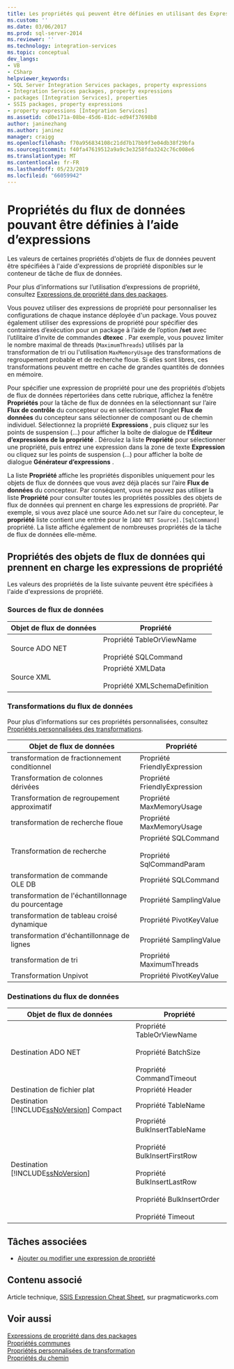 ```yaml
---
title: Les propriétés qui peuvent être définies en utilisant des Expressions de flux de données | Microsoft Docs
ms.custom: ''
ms.date: 03/06/2017
ms.prod: sql-server-2014
ms.reviewer: ''
ms.technology: integration-services
ms.topic: conceptual
dev_langs:
- VB
- CSharp
helpviewer_keywords:
- SQL Server Integration Services packages, property expressions
- Integration Services packages, property expressions
- packages [Integration Services], properties
- SSIS packages, property expressions
- property expressions [Integration Services]
ms.assetid: cd0e171a-08be-45d6-81dc-ed94f37698b8
author: janinezhang
ms.author: janinez
manager: craigg
ms.openlocfilehash: f70a956834108c21dd7b17bb9f3e04db38f29bfa
ms.sourcegitcommit: f40fa47619512a9a9c3e3258fda3242c76c008e6
ms.translationtype: MT
ms.contentlocale: fr-FR
ms.lasthandoff: 05/23/2019
ms.locfileid: "66059942"
---
```

# <a name="data-flow-properties-that-can-be-set-by-using-expressions"></a>Propriétés du flux de données pouvant être définies à l’aide d’expressions
  Les valeurs de certaines propriétés d'objets de flux de données peuvent être spécifiées à l'aide d'expressions de propriété disponibles sur le conteneur de tâche de flux de données.  
  
 Pour plus d’informations sur l’utilisation d’expressions de propriété, consultez [Expressions de propriété dans des packages](expressions/use-property-expressions-in-packages.md).  
  
 Vous pouvez utiliser des expressions de propriété pour personnaliser les configurations de chaque instance déployée d'un package. Vous pouvez également utiliser des expressions de propriété pour spécifier des contraintes d’exécution pour un package à l’aide de l’option **/set** avec l’utilitaire d’invite de commandes **dtexec** . Par exemple, vous pouvez limiter le nombre maximal de threads (`MaximumThreads`) utilisés par la transformation de tri ou l'utilisation `MaxMemoryUsage` des transformations de regroupement probable et de recherche floue. Si elles sont libres, ces transformations peuvent mettre en cache de grandes quantités de données en mémoire.  
  
 Pour spécifier une expression de propriété pour une des propriétés d’objets de flux de données répertoriées dans cette rubrique, affichez la fenêtre **Propriétés** pour la tâche de flux de données en la sélectionnant sur l’aire **Flux de contrôle** du concepteur ou en sélectionnant l’onglet **Flux de données** du concepteur sans sélectionner de composant ou de chemin individuel. Sélectionnez la propriété **Expressions** , puis cliquez sur les points de suspension (...) pour afficher la boîte de dialogue de **l’Éditeur d’expressions de la propriété** . Déroulez la liste **Propriété** pour sélectionner une propriété, puis entrez une expression dans la zone de texte **Expression** ou cliquez sur les points de suspension (...) pour afficher la boîte de dialogue **Générateur d’expressions** .  
  
 La liste **Propriété** affiche les propriétés disponibles uniquement pour les objets de flux de données que vous avez déjà placés sur l’aire **Flux de données** du concepteur. Par conséquent, vous ne pouvez pas utiliser la liste **Propriété** pour consulter toutes les propriétés possibles des objets de flux de données qui prennent en charge les expressions de propriété. Par exemple, si vous avez placé une source Ado.net sur l’aire du concepteur, le **propriété** liste contient une entrée pour le `[ADO NET Source].[SqlCommand]` propriété. La liste affiche également de nombreuses propriétés de la tâche de flux de données elle-même.  
  
## <a name="properties-of-data-flow-objects-that-support-property-expressions"></a>Propriétés des objets de flux de données qui prennent en charge les expressions de propriété  
 Les valeurs des propriétés de la liste suivante peuvent être spécifiées à l'aide d'expressions de propriété.  
  
### <a name="data-flow-sources"></a>Sources de flux de données  
  
|Objet de flux de données|Propriété|  
|----------------------|--------------|  
|Source ADO NET|Propriété TableOrViewName<br /><br /> Propriété SQLCommand|  
|Source XML|Propriété XMLData<br /><br /> Propriété XMLSchemaDefinition|  
  
### <a name="data-flow-transformations"></a>Transformations du flux de données  
 Pour plus d’informations sur ces propriétés personnalisées, consultez [Propriétés personnalisées des transformations](data-flow/transformations/transformation-custom-properties.md).  
  
|Objet de flux de données|Propriété|  
|----------------------|--------------|  
|transformation de fractionnement conditionnel|Propriété FriendlyExpression|  
|Transformation de colonnes dérivées|Propriété FriendlyExpression|  
|Transformation de regroupement approximatif|Propriété MaxMemoryUsage|  
|transformation de recherche floue|Propriété MaxMemoryUsage|  
|Transformation de recherche|Propriété SQLCommand<br /><br /> Propriété SqlCommandParam|  
|transformation de commande OLE DB|Propriété SQLCommand|  
|transformation de l'échantillonnage du pourcentage|Propriété SamplingValue|  
|transformation de tableau croisé dynamique|Propriété PivotKeyValue|  
|transformation d'échantillonnage de lignes|Propriété SamplingValue|  
|transformation de tri|Propriété MaximumThreads|  
|Transformation Unpivot|Propriété PivotKeyValue|  
  
### <a name="data-flow-destinations"></a>Destinations du flux de données  
  
|Objet de flux de données|Propriété|  
|----------------------|--------------|  
|Destination ADO NET|Propriété TableOrViewName<br /><br /> Propriété BatchSize<br /><br /> Propriété CommandTimeout|  
|Destination de fichier plat|Propriété Header|  
|Destination [!INCLUDE[ssNoVersion](../includes/ssnoversion-md.md)] Compact|Propriété TableName|  
|Destination [!INCLUDE[ssNoVersion](../includes/ssnoversion-md.md)]|Propriété BulkInsertTableName<br /><br /> Propriété BulkInsertFirstRow<br /><br /> Propriété BulkInsertLastRow<br /><br /> Propriété BulkInsertOrder<br /><br /> Propriété Timeout|  
  
## <a name="related-tasks"></a>Tâches associées  
  
-   [Ajouter ou modifier une expression de propriété](expressions/add-or-change-a-property-expression.md)  
  
## <a name="related-content"></a>Contenu associé  
 Article technique, [SSIS Expression Cheat Sheet](https://pragmaticworks.com/Resources/Cheat-Sheets/SSIS-Expression-Cheat-Sheet), sur pragmaticworks.com  
  
## <a name="see-also"></a>Voir aussi  
 [Expressions de propriété dans des packages](expressions/use-property-expressions-in-packages.md)   
 [Propriétés communes](../../2014/integration-services/common-properties.md)   
 [Propriétés personnalisées de transformation](data-flow/transformations/transformation-custom-properties.md)   
 [Propriétés du chemin](../../2014/integration-services/path-properties.md)  
  
  
